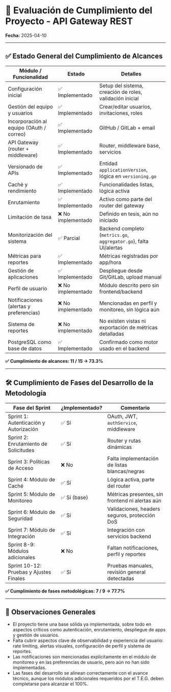 # 🧪 Evaluación de Cumplimiento del Proyecto - API Gateway REST

**Fecha:** 2025-04-10

---

## ✅ Estado General del Cumplimiento de Alcances

| Módulo / Funcionalidad                   | Estado            | Detalles                                                           |
|------------------------------------------|-------------------|--------------------------------------------------------------------|
| Configuración inicial                    | ✅ Implementado    | Setup del sistema, creación de roles, validación inicial           |
| Gestión del equipo y usuarios            | ✅ Implementado    | Crear/editar usuarios, invitaciones, roles                         |
| Incorporación al equipo (OAuth / correo) | ✅ Implementado    | GitHub / GitLab + email                                            |
| API Gateway (router + middleware)        | ✅ Implementado    | Router, middleware base, servicios                                 |
| Versionado de APIs                       | ✅ Implementado    | Entidad `applicationVersion`, lógica en `versioning.go`            |
| Caché y rendimiento                      | ✅ Implementado    | Funcionalidades listas, lógica activa                              |
| Enrutamiento                             | ✅ Implementado    | Activo como parte del router del gateway                           |
| Limitación de tasa                       | ❌ No implementado | Definido en tesis, aún no iniciado                                 |
| Monitorización del sistema               | ✅ Parcial         | Backend completo (`metrics.go`, `aggregator.go`), falta UI/alertas |
| Métricas para reportes                   | ✅ Implementado    | Métricas registradas por app/hora                                  |
| Gestión de aplicaciones                  | ✅ Implementado    | Despliegue desde Git/GitLab, upload manual                         |
| Perfil de usuario                        | ❌ No implementado | Módulo descrito pero sin frontend/backend                          |
| Notificaciones (alertas y preferencias)  | ❌ No implementado | Mencionadas en perfil y monitoreo, sin lógica aún                  |
| Sistema de reportes                      | ❌ No implementado | No existen vistas ni exportación de métricas detalladas            |
| PostgreSQL como base de datos            | ✅ Implementado    | Confirmado como motor usado en el backend                          |

**✅ Cumplimiento de alcances: 11 / 15 → 73.3%**

---

## 🛠️ Cumplimiento de Fases del Desarrollo de la Metodología

| Fase del Sprint                         | ¿Implementado? | Comentario                                      |
|-----------------------------------------|----------------|-------------------------------------------------|
| Sprint 1: Autenticación y Autorización  | ✅ Sí           | OAuth, JWT, `authService`, middleware           |
| Sprint 2: Enrutamiento de Solicitudes   | ✅ Sí           | Router y rutas dinámicas                        |
| Sprint 3: Políticas de Acceso           | ❌ No           | Falta implementación de listas blancas/negras   |
| Sprint 4: Módulo de Caché               | ✅ Sí           | Lógica activa, parte del router                 |
| Sprint 5: Módulo de Monitoreo           | ✅ Sí (base)    | Métricas presentes, sin frontend ni alertas aún |
| Sprint 6: Módulo de Seguridad           | ✅ Sí           | Validaciones, headers seguros, protección DoS   |
| Sprint 7: Módulo de Integración         | ✅ Sí           | Integración con servicios backend               |
| Sprint 8-9: Módulos adicionales         | ❌ No           | Faltan notificaciones, perfil y reportes        |
| Sprint 10-12: Pruebas y Ajustes Finales | ✅ Sí           | Pruebas manuales, revisión general detectadas   |

**✅ Cumplimiento de fases metodológicas: 7 / 9 → 77.7%**

---

## 📌 Observaciones Generales

- El proyecto tiene una base sólida ya implementada, sobre todo en aspectos críticos como autenticación, enrutamiento, despliegue de apps y gestión de usuarios.
- Falta cubrir aspectos clave de observabilidad y experiencia del usuario: rate limiting, alertas visuales, configuración de perfil y sistema de reportes.
- Las notificaciones son mencionadas explícitamente en el módulo de monitoreo y en las preferencias de usuario, pero aún no han sido implementadas.
- Las fases del desarrollo se alinean correctamente con el avance técnico, aunque los módulos adicionales requeridos por el T.E.G. deben completarse para alcanzar el 100%.

